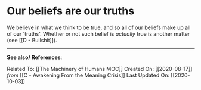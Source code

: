 # Our beliefs are our truths

We believe in what we think to be true, and so all of our beliefs make up all of our 'truths'. Whether or not such belief is *actually* true is another matter (see [[D - Bullshit]]).

---
**See also/ References**:

Related To: [[The Machinery of Humans MOC]]
Created On: [[2020-08-17]] *from* [[C - Awakening From the Meaning Crisis]]
Last Updated On: [[2020-10-03]]